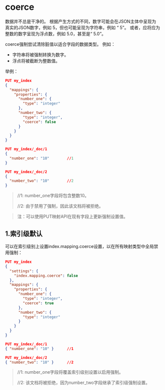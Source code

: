# coerce

数据并不总是干净的。 根据产生方式的不同，数字可能会在JSON主体中呈现为真实的JSON数字，例如 5，但也可能呈现为字符串，例如 “ 5”。 或者，应将应为整数的数字呈现为浮点数，例如 5.0，甚至是“ 5.0”。



coerce强制尝试清除脏值以适合字段的数据类型。 例如：

- 字符串将被强制转换为数字。
- 浮点将被截断为整数值。



举例：

```json
PUT my_index
{
  "mappings": {
    "properties": {
      "number_one": {
        "type": "integer"
      },
      "number_two": {
        "type": "integer",
        "coerce": false
      }
    }
  }
}

PUT my_index/_doc/1
{
  "number_one": "10" 		//1
}

PUT my_index/_doc/2
{
  "number_two": "10" 		//2
}
```

>//1: number_one字段将包含整数10。
>
>//2: 由于禁用了强制，因此该文档将被拒绝。



> 注：可以使用PUT映射API在现有字段上更新强制设置值。



## 1.索引级默认
可以在索引级别上设置index.mapping.coerce设置，以在所有映射类型中全局禁用强制：

```json
PUT my_index
{
  "settings": {
    "index.mapping.coerce": false
  },
  "mappings": {
    "properties": {
      "number_one": {
        "type": "integer",
        "coerce": true
      },
      "number_two": {
        "type": "integer"
      }
    }
  }
}

PUT my_index/_doc/1
{ "number_one": "10" } 		//1

PUT my_index/_doc/2
{ "number_two": "10" } 		//2
```

> //1: number_one字段将覆盖索引级别设置以启用强制。
>
>
> //2: 该文档将被拒绝，因为number_two字段继承了索引级强制设置。